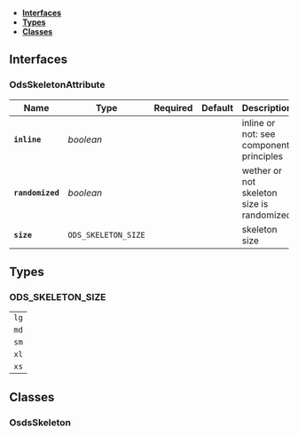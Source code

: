 * [**Interfaces**](#interfaces)
* [**Types**](#types)
* [**Classes**](#classes)

## Interfaces

### OdsSkeletonAttribute
|Name | Type | Required | Default | Description|
|---|---|:---:|---|---|
|**`inline`** | _boolean_ |  |  | inline or not: see component principles|
|**`randomized`** | _boolean_ |  |  | wether or not skeleton size is randomized|
|**`size`** | `ODS_SKELETON_SIZE` |  |  | skeleton size|

## Types

### ODS_SKELETON_SIZE
|  |
|:---:|
| `lg` |
| `md` |
| `sm` |
| `xl` |
| `xs` |

## Classes

### OsdsSkeleton